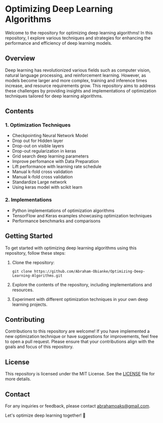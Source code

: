 # Optimizing Deep Learning Algorithms

Welcome to the repository for optimizing deep learning algorithms! In this repository, I explore various techniques and strategies for enhancing the performance and efficiency of deep learning models.

## Overview

Deep learning has revolutionized various fields such as computer vision, natural language processing, and reinforcement learning. However, as models become larger and more complex, training and inference times increase, and resource requirements grow. This repository aims to address these challenges by providing insights and implementations of optimization techniques tailored for deep learning algorithms.

## Contents

### 1. Optimization Techniques
- Checkpointing Neural Network Model
- Drop out for Hidden layer
- Drop-out on visible layers
- Drop-out regularization in keras
- Grid search deep learning parameters
- Improve perfomance with Data Preparation
- Lift performance with learning rate schedule
- Manual k-fold cross validation
- Manual k-fold cross validation
- Standardize Large network
-  Using keras model with scikit learn

### 2. Implementations
- Python implementations of optimization algorithms
- TensorFlow and Keras examples showcasing optimization techniques
- Performance benchmarks and comparisons

## Getting Started

To get started with optimizing deep learning algorithms using this repository, follow these steps:

1. Clone the repository:
   ```
   git clone https://github.com/Abraham-Obianke/Optimizing-Deep-Learning-Algorithms.git
   ```

2. Explore the contents of the repository, including implementations and resources.

3. Experiment with different optimization techniques in your own deep learning projects.

## Contributing

Contributions to this repository are welcome! If you have implemented a new optimization technique or have suggestions for improvements, feel free to open a pull request. Please ensure that your contributions align with the goals and focus of this repository.

## License

This repository is licensed under the MIT License. See the [LICENSE](LICENSE) file for more details.

## Contact

For any inquiries or feedback, please contact [abrahamoaks@gmail.com](mailto:your_email@example.com).

Let's optimize deep learning together! 🚀
